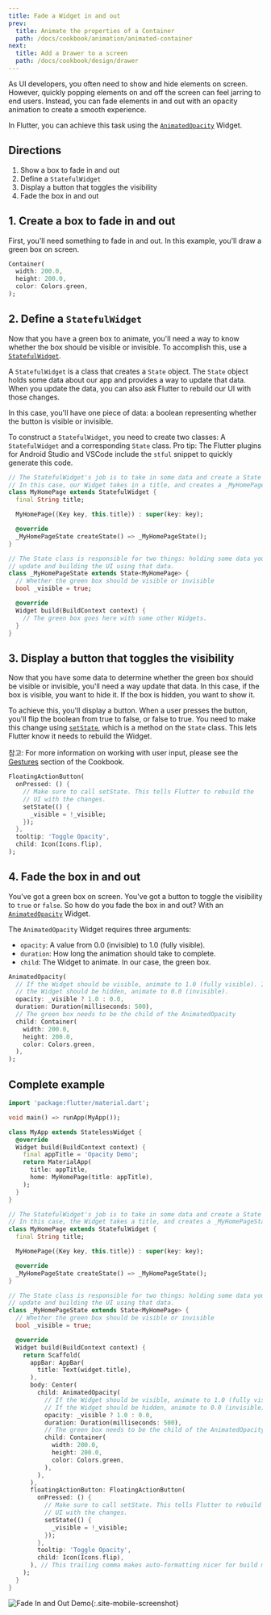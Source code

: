 ```yaml
---
title: Fade a Widget in and out
prev:
  title: Animate the properties of a Container
  path: /docs/cookbook/animation/animated-container
next:
  title: Add a Drawer to a screen
  path: /docs/cookbook/design/drawer
---
```


As UI developers, you often need to show and hide elements on screen. However,
quickly popping elements on and off the screen can feel jarring to end users.
Instead, you can fade elements in and out with an opacity animation to create
a smooth experience.

In Flutter, you can achieve this task using the [`AnimatedOpacity`][] Widget.

## Directions

  1. Show a box to fade in and out
  2. Define a `StatefulWidget`
  3. Display a button that toggles the visibility
  4. Fade the box in and out

## 1. Create a box to fade in and out

First, you'll need something to fade in and out. In this example,
you'll draw a green box on screen.

<!-- skip -->
```dart
Container(
  width: 200.0,
  height: 200.0,
  color: Colors.green,
);
```

## 2. Define a `StatefulWidget`

Now that you have a green box to animate, you'll need a way to know whether the
box should be visible or invisible. To accomplish this, use a
[`StatefulWidget`][].

A `StatefulWidget` is a class that creates a `State` object. The `State` object
holds some data about our app and provides a way to update that data. When you
update the data, you can also ask Flutter to rebuild our UI with those changes.

In this case, you'll have one piece of data: a boolean representing whether the
button is visible or invisible.

To construct a `StatefulWidget`, you need to create two classes: A
`StatefulWidget` and a corresponding `State` class. Pro tip: The Flutter plugins
for Android Studio and VSCode include the `stful` snippet to quickly generate
this code.

<!-- skip -->
```dart
// The StatefulWidget's job is to take in some data and create a State class.
// In this case, our Widget takes in a title, and creates a _MyHomePageState.
class MyHomePage extends StatefulWidget {
  final String title;

  MyHomePage({Key key, this.title}) : super(key: key);

  @override
  _MyHomePageState createState() => _MyHomePageState();
}

// The State class is responsible for two things: holding some data you can
// update and building the UI using that data.
class _MyHomePageState extends State<MyHomePage> {
  // Whether the green box should be visible or invisible
  bool _visible = true;

  @override
  Widget build(BuildContext context) {
    // The green box goes here with some other Widgets.
  }
}
```

## 3. Display a button that toggles the visibility

Now that you have some data to determine whether the green box should be visible
or invisible, you'll need a way update that data. In this case, if the box is
visible, you want to hide it. If the box is hidden, you want to show it.

To achieve this, you'll display a button. When a user presses the button, you'll
flip the boolean from true to false, or false to true. You need to make this
change using [`setState`][], which is a method on the `State` class.
This lets Flutter know it needs to rebuild the Widget.

참고: For more information on working with user input, please see the
[Gestures](/docs/cookbook#gestures) section of the Cookbook.

<!-- skip -->
```dart
FloatingActionButton(
  onPressed: () {
    // Make sure to call setState. This tells Flutter to rebuild the
    // UI with the changes.
    setState(() {
      _visible = !_visible;
    });
  },
  tooltip: 'Toggle Opacity',
  child: Icon(Icons.flip),
);
```

## 4. Fade the box in and out

You've got a green box on screen. You've got a button to toggle the visibility
to `true` or `false`. So how do you fade the box in and out? With an
[`AnimatedOpacity`][] Widget.

The `AnimatedOpacity` Widget requires three arguments:

  * `opacity`: A value from 0.0 (invisible) to 1.0 (fully visible).
  * `duration`: How long the animation should take to complete.
  * `child`: The Widget to animate. In our case, the green box.

<!-- skip -->
```dart
AnimatedOpacity(
  // If the Widget should be visible, animate to 1.0 (fully visible). If
  // the Widget should be hidden, animate to 0.0 (invisible).
  opacity: _visible ? 1.0 : 0.0,
  duration: Duration(milliseconds: 500),
  // The green box needs to be the child of the AnimatedOpacity
  child: Container(
    width: 200.0,
    height: 200.0,
    color: Colors.green,
  ),
);
```

## Complete example

```dart
import 'package:flutter/material.dart';

void main() => runApp(MyApp());

class MyApp extends StatelessWidget {
  @override
  Widget build(BuildContext context) {
    final appTitle = 'Opacity Demo';
    return MaterialApp(
      title: appTitle,
      home: MyHomePage(title: appTitle),
    );
  }
}

// The StatefulWidget's job is to take in some data and create a State class.
// In this case, the Widget takes a title, and creates a _MyHomePageState.
class MyHomePage extends StatefulWidget {
  final String title;

  MyHomePage({Key key, this.title}) : super(key: key);

  @override
  _MyHomePageState createState() => _MyHomePageState();
}

// The State class is responsible for two things: holding some data you can
// update and building the UI using that data.
class _MyHomePageState extends State<MyHomePage> {
  // Whether the green box should be visible or invisible
  bool _visible = true;

  @override
  Widget build(BuildContext context) {
    return Scaffold(
      appBar: AppBar(
        title: Text(widget.title),
      ),
      body: Center(
        child: AnimatedOpacity(
          // If the Widget should be visible, animate to 1.0 (fully visible).
          // If the Widget should be hidden, animate to 0.0 (invisible).
          opacity: _visible ? 1.0 : 0.0,
          duration: Duration(milliseconds: 500),
          // The green box needs to be the child of the AnimatedOpacity
          child: Container(
            width: 200.0,
            height: 200.0,
            color: Colors.green,
          ),
        ),
      ),
      floatingActionButton: FloatingActionButton(
        onPressed: () {
          // Make sure to call setState. This tells Flutter to rebuild the
          // UI with the changes.
          setState(() {
            _visible = !_visible;
          });
        },
        tooltip: 'Toggle Opacity',
        child: Icon(Icons.flip),
      ), // This trailing comma makes auto-formatting nicer for build methods.
    );
  }
}
```

![Fade In and Out Demo](/images/cookbook/fade-in-out.gif){:.site-mobile-screenshot}

[`AnimatedOpacity`]: {{site.api}}/flutter/widgets/AnimatedOpacity-class.html
[`StatefulWidget`]: {{site.api}}/flutter/widgets/StatefulWidget-class.html
[`setState`]: {{site.api}}/flutter/widgets/State/setState.html
